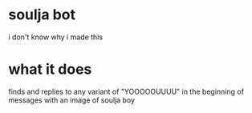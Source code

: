 soulja bot
====
i don't know why i made this

what it does
====
finds and replies to any variant of "YOOOOOUUUU" in the beginning of messages with an image of soulja boy